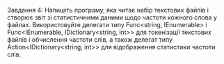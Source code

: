 Завдання 4: Напишіть програму, яка читає набір текстових файлів і створює звіт зі статистичними даними щодо частоти кожного слова у файлах. Використовуйте делегати типу Func<string, IEnumerable<string>> і Func<IEnumerable<string>, IDictionary<string, int>> для токенізації текстових файлів і обчислення частоти слів, а також делегат типу Action<IDictionary<string, int>> для відображення статистики частоти слів. 
